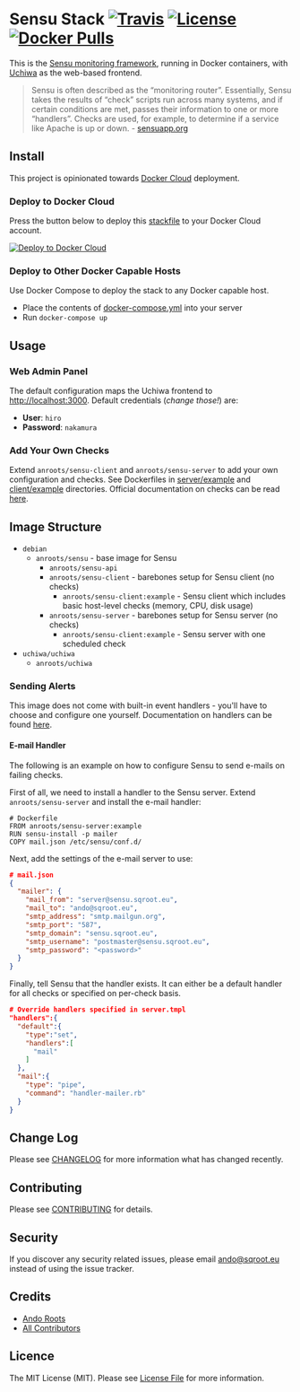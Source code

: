 # Sensu Stack [![Travis](https://img.shields.io/travis/anroots/sensu-stack.svg)](https://travis-ci.org/anroots/sensu-stack) [![License](https://img.shields.io/badge/license-MIT-brightgreen.svg)](https://github.com/anroots/sensu-stack/blob/master/LICENSE.md) [![Docker Pulls](https://img.shields.io/docker/pulls/anroots/sensu.svg)](https://hub.docker.com/r/anroots/sensu)

This is the [Sensu monitoring framework](https://sensuapp.org), running in Docker containers, with [Uchiwa](https://github.com/sensu/uchiwa) as the web-based frontend.

> Sensu is often described as the “monitoring router”. Essentially, Sensu takes the results of “check” scripts run across many systems, and if certain conditions are met, passes their information to one or more “handlers”. Checks are used, for example, to determine if a service like Apache is up or down. - [sensuapp.org](https://sensuapp.org/docs/latest/overview)

## Install

This project is opinionated towards [Docker Cloud](https://cloud.docker.com) deployment.

### Deploy to Docker Cloud

Press the button below to deploy this [stackfile](https://docs.docker.com/docker-cloud/feature-reference/stacks/) to your Docker Cloud account.

[![Deploy to Docker Cloud](https://files.cloud.docker.com/images/deploy-to-dockercloud.svg)](https://cloud.docker.com/stack/deploy)

### Deploy to Other Docker Capable Hosts

Use Docker Compose to deploy the stack to any Docker capable host.

- Place the contents of [docker-compose.yml](docker-compose.yml) into your server
- Run `docker-compose up`

## Usage

### Web Admin Panel

The default configuration maps the Uchiwa frontend to [http://localhost:3000](http://localhost:3000). Default credentials (*change those!*) are:

- **User**: `hiro`
- **Password**: `nakamura`

### Add Your Own Checks

Extend `anroots/sensu-client` and `anroots/sensu-server` to add your own configuration and checks. See Dockerfiles in [server/example](server/example) and [client/example](client/example) directories. Official documentation on checks can be read [here](https://sensuapp.org/docs/latest/checks).

## Image Structure

- `debian`
  - `anroots/sensu` - base image for Sensu
    - `anroots/sensu-api`
    - `anroots/sensu-client` - barebones setup for Sensu client (no checks)
      - `anroots/sensu-client:example` - Sensu client which includes basic host-level checks (memory, CPU, disk usage)
    - `anroots/sensu-server` - barebones setup for Sensu server (no checks)
      - `anroots/sensu-client:example` - Sensu server with one scheduled check
- `uchiwa/uchiwa`
  - `anroots/uchiwa`

### Sending Alerts

This image does not come with built-in event handlers - you'll have to choose and configure one yourself. Documentation on handlers can be found [here](https://sensuapp.org/docs/latest/getting-started-with-handlers).

#### E-mail Handler

The following is an example on how to configure Sensu to send e-mails on failing checks.

First of all, we need to install a handler to the Sensu server. Extend `anroots/sensu-server` and install the e-mail handler:

```
# Dockerfile
FROM anroots/sensu-server:example
RUN sensu-install -p mailer
COPY mail.json /etc/sensu/conf.d/
```

Next, add the settings of the e-mail server to use:

```json
# mail.json
{
  "mailer": {
    "mail_from": "server@sensu.sqroot.eu",
    "mail_to": "ando@sqroot.eu",
    "smtp_address": "smtp.mailgun.org",
    "smtp_port": "587",
    "smtp_domain": "sensu.sqroot.eu",
    "smtp_username": "postmaster@sensu.sqroot.eu",
    "smtp_password": "<password>"
  }
}
```

Finally, tell Sensu that the handler exists. It can either be a default handler for all checks or specified on per-check basis.

```json
# Override handlers specified in server.tmpl
"handlers":{
  "default":{
    "type":"set",
    "handlers":[
      "mail"
    ]
  },
  "mail":{
    "type": "pipe",
    "command": "handler-mailer.rb"
  }
}
```

## Change Log

Please see [CHANGELOG](CHANGELOG.md) for more information what has changed recently.

## Contributing

Please see [CONTRIBUTING](CONTRIBUTING.md) for details.

## Security

If you discover any security related issues, please email ando@sqroot.eu instead of using the issue tracker.

## Credits

- [Ando Roots](http://sqroot.eu)
- [All Contributors](../../contributors)

## Licence

The MIT License (MIT). Please see [License File](LICENSE.md) for more information.